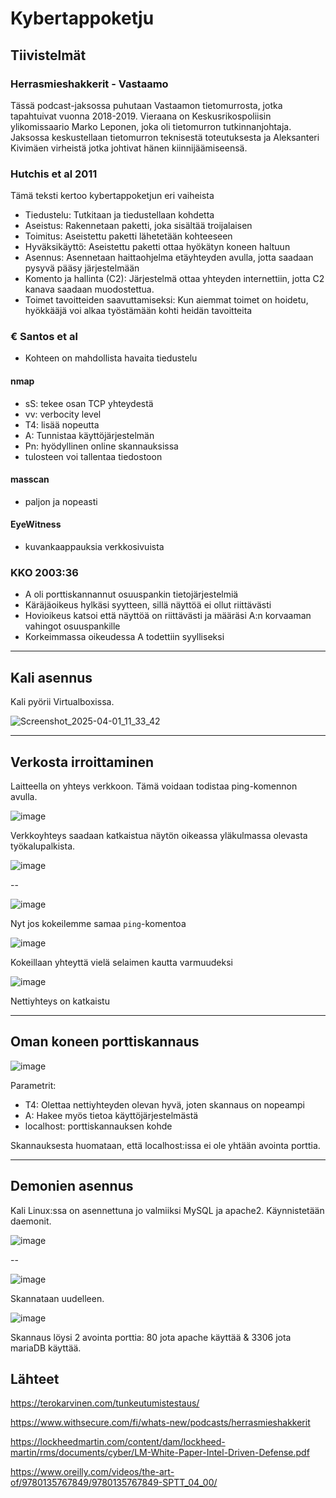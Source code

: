 # Kybertappoketju

## Tiivistelmät

### Herrasmieshakkerit - Vastaamo

Tässä podcast-jaksossa puhutaan Vastaamon tietomurrosta, jotka tapahtuivat vuonna 2018-2019. Vieraana on Keskusrikospoliisin ylikomissaario Marko Leponen, joka oli tietomurron tutkinnanjohtaja.  
Jaksossa keskustellaan tietomurron teknisestä toteutuksesta ja Aleksanteri Kivimäen virheistä jotka johtivat hänen kiinnijäämiseensä.  

### Hutchis et al 2011

Tämä teksti kertoo kybertappoketjun eri vaiheista

- Tiedustelu: Tutkitaan ja tiedustellaan kohdetta
- Aseistus: Rakennetaan paketti, joka sisältää troijalaisen
- Toimitus: Aseistettu paketti lähetetään kohteeseen
- Hyväksikäyttö: Aseistettu paketti ottaa hyökätyn koneen haltuun
- Asennus: Asennetaan haittaohjelma etäyhteyden avulla, jotta saadaan pysyvä pääsy järjestelmään
- Komento ja hallinta (C2): Järjestelmä ottaa yhteyden internettiin, jotta C2 kanava saadaan muodostettua.  
- Toimet tavoitteiden saavuttamiseksi: Kun aiemmat toimet on hoidetu, hyökkääjä voi alkaa työstämään kohti heidän tavoitteita

### € Santos et al 

- Kohteen on mahdollista havaita tiedustelu

#### nmap
- sS: tekee osan TCP yhteydestä
- vv: verbocity level
- T4: lisää nopeutta
- A: Tunnistaa käyttöjärjestelmän
- Pn: hyödyllinen online skannauksissa
- tulosteen voi tallentaa tiedostoon

#### masscan
- paljon ja nopeasti

#### EyeWitness
- kuvankaappauksia verkkosivuista

### KKO 2003:36

- A oli porttiskannannut osuuspankin tietojärjestelmiä
- Käräjäoikeus hylkäsi syytteen, sillä näyttöä ei ollut riittävästi
- Hovioikeus katsoi että näyttöä on riittävästi ja määräsi A:n korvaaman vahingot osuuspankille
- Korkeimmassa oikeudessa A todettiin syylliseksi

---

## Kali asennus

Kali pyörii Virtualboxissa. 

![Screenshot_2025-04-01_11_33_42](https://github.com/user-attachments/assets/9b75f0ea-77e8-4063-8209-1fbcdde6cb97)

--- 

## Verkosta irroittaminen

Laitteella on yhteys verkkoon. Tämä voidaan todistaa ping-komennon avulla.

![image](https://github.com/user-attachments/assets/d9c9bd2e-27af-4c9c-9a70-8a01c95a9a0d)

Verkkoyhteys saadaan katkaistua näytön oikeassa yläkulmassa olevasta työkalupalkista. 

![image](https://github.com/user-attachments/assets/385d7de1-ceef-4b48-876e-326a0772a8ec)

--

![image](https://github.com/user-attachments/assets/cdd9a4bf-c4a4-40ac-afe7-1bcc06a06e0a)

Nyt jos kokeilemme samaa `ping`-komentoa

![image](https://github.com/user-attachments/assets/be3878fc-ce59-462f-972a-98990779b81a)

Kokeillaan yhteyttä vielä selaimen kautta varmuudeksi

![image](https://github.com/user-attachments/assets/37e3e6d3-da80-46c1-86f0-67e64ab08b41)

Nettiyhteys on katkaistu

--- 

## Oman koneen porttiskannaus

![image](https://github.com/user-attachments/assets/765d3f6a-3478-4972-b405-0d46632bd0ec)

Parametrit: 
- T4: Olettaa nettiyhteyden olevan hyvä, joten skannaus on nopeampi
- A: Hakee myös tietoa käyttöjärjestelmästä
- localhost: porttiskannauksen kohde

Skannauksesta huomataan, että localhost:issa ei ole yhtään avointa porttia. 

--- 

## Demonien asennus

Kali Linux:ssa on asennettuna jo valmiiksi MySQL ja apache2. Käynnistetään daemonit. 

![image](https://github.com/user-attachments/assets/6127a59b-0e23-4aa9-bd26-06f53ad058c5)

--

![image](https://github.com/user-attachments/assets/9910894f-bc1e-4d8d-a07c-3b6bd537fe4a)

Skannataan uudelleen. 

![image](https://github.com/user-attachments/assets/2cd5c624-5da0-41fa-a9e2-46db57a19774)

Skannaus löysi 2 avointa porttia: 80 jota apache käyttää & 3306 jota mariaDB käyttää. 



## Lähteet

https://terokarvinen.com/tunkeutumistestaus/

https://www.withsecure.com/fi/whats-new/podcasts/herrasmieshakkerit

https://lockheedmartin.com/content/dam/lockheed-martin/rms/documents/cyber/LM-White-Paper-Intel-Driven-Defense.pdf

https://www.oreilly.com/videos/the-art-of/9780135767849/9780135767849-SPTT_04_00/
